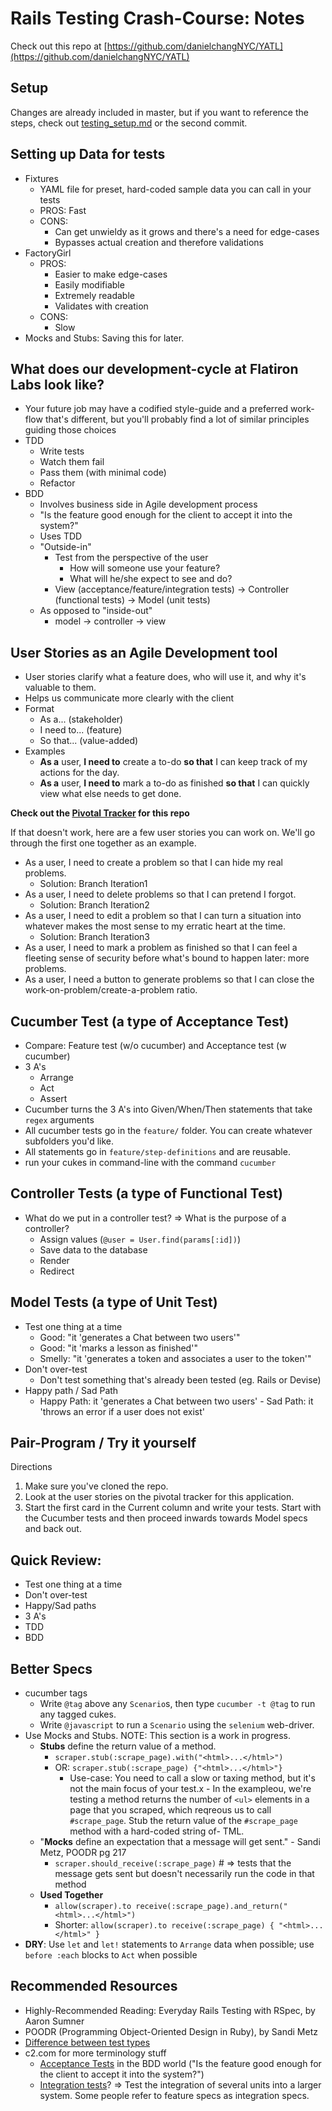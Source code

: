 # Rails Testing Crash-Course: Notes

Check out this repo at [https://github.com/danielchangNYC/YATL](https://github.com/danielchangNYC/YATL)

## Setup

Changes are already included in master, but if you want to reference the steps, check out [testing_setup.md](https://github.com/danielchangNYC/YATL/blob/master/testing_setup.md) or the second commit.

## Setting up Data for tests

  - Fixtures
    - YAML file for preset, hard-coded sample data you can call in your tests
    - PROS: Fast
    - CONS:
      - Can get unwieldy as it grows and there's a need for edge-cases
      - Bypasses actual creation and therefore validations
  - FactoryGirl
    - PROS:
      - Easier to make edge-cases
      - Easily modifiable
      - Extremely readable
      - Validates with creation
    - CONS:
      - Slow
  - Mocks and Stubs: Saving this for later.

## What does our development-cycle at Flatiron Labs look like?
- Your future job may have a codified style-guide and a preferred work-flow that's different, but you'll probably find a lot of similar principles guiding those choices
- TDD
  - Write tests
  - Watch them fail
  - Pass them (with minimal code)
  - Refactor
- BDD
  - Involves business side in Agile development process
  - "Is the feature good enough for the client to accept it into the system?"
  - Uses TDD
  - "Outside-in"
    - Test from the perspective of the user
      - How will someone use your feature?
      - What will he/she expect to see and do?
    - View (acceptance/feature/integration tests) -> Controller (functional tests) -> Model (unit tests)
  - As opposed to "inside-out"
    - model -> controller -> view

## User Stories as an Agile Development tool
- User stories clarify what a feature does, who will use it, and why it's valuable to them.
- Helps us communicate more clearly with the client
- Format
  - As a... (stakeholder)
  - I need to... (feature)
  - So that... (value-added)
- Examples
  - **As a** user, **I need to** create a to-do **so that** I can keep track of my actions for the day.
  - **As a** user, **I need to** mark a to-do as finished **so that** I can quickly view what else needs to get done.

**Check out the [Pivotal Tracker](https://www.pivotaltracker.com/n/projects/1063890) for this repo**

If that doesn't work, here are a few user stories you can work on. We'll go through the first one together as an example.

- As a user, I need to create a problem so that I can hide my real problems.
  - Solution: Branch Iteration1
- As a user, I need to delete problems so that I can pretend I forgot.
  - Solution: Branch Iteration2
- As a user, I need to edit a problem so that I can turn a situation into whatever makes the most sense to my erratic heart at the time.
  - Solution: Branch Iteration3
- As a user, I need to mark a problem as finished so that I can feel a fleeting sense of security before what's bound to happen later: more problems.
- As a user, I need a button to generate problems so that I can close the work-on-problem/create-a-problem ratio.

## Cucumber Test (a type of Acceptance Test)
- Compare: Feature test (w/o cucumber) and Acceptance test (w cucumber)
- 3 A's
  - Arrange
  - Act
  - Assert
- Cucumber turns the 3 A's into Given/When/Then statements that take `regex` arguments
- All cucumber tests go in the `feature/` folder. You can create whatever subfolders you'd like.
- All statements go in `feature/step-definitions` and are reusable.
- run your cukes in command-line with the command `cucumber`

## Controller Tests (a type of Functional Test)
- What do we put in a controller test? => What is the purpose of a controller?
  - Assign values (`@user = User.find(params[:id])`)
  - Save data to the database
  - Render
  - Redirect

## Model Tests (a type of Unit Test)
- Test one thing at a time
  - Good: "it 'generates a Chat between two users'"
  - Good: "it 'marks a lesson as finished'"
  - Smelly: "it 'generates a token and associates a user to the token'"
- Don't over-test
  - Don't test something that's already been tested (eg. Rails or Devise)
- Happy path / Sad Path
  - Happy Path: it 'generates a Chat between two users' - Sad Path: it 'throws an error if a user does not exist'

## Pair-Program / Try it yourself
Directions
1. Make sure you've cloned the repo.
2. Look at the user stories on the pivotal tracker for this application.
3. Start the first card in the Current column and write your tests. Start with the Cucumber tests and then proceed inwards towards Model specs and back out.

## Quick Review:
  - Test one thing at a time
  - Don't over-test
  - Happy/Sad paths
  - 3 A's
  - TDD
  - BDD

## Better Specs
- cucumber tags
  - Write `@tag` above any `Scenario`s, then type `cucumber -t @tag` to run any tagged cukes.
  - Write `@javascript` to run a `Scenario` using the `selenium` web-driver.
- Use Mocks and Stubs. NOTE: This section is a work in progress.
  - **Stubs** define the return value of a method.
    - `scraper.stub(:scrape_page).with("<html>...</html>")`
    - OR: `scraper.stub(:scrape_page) {"<html>...</html>"}`
        - Use-case: You need to call a slow or taxing method, but it's not the main focus of your test.x  - In the exampleou, we're testing a method returns the number of `<ul>` elements in a page that you scraped, which reqreous us to call `#scrape_page`. Stub the return value of the `#scrape_page` method with a hard-coded string of-   TML.
  - "**Mocks** define an expectation that a message will get sent." - Sandi Metz, POODR pg 217
    - `scraper.should_receive(:scrape_page)` # => tests that the message gets sent but doesn't necessarily run the code in that method
  - **Used Together**
    - `allow(scraper).to receive(:scrape_page).and_return("<html>...</html>")`
    - Shorter: `allow(scraper).to receive(:scrape_page) { "<html>...</html>" }`
- **DRY**: Use `let` and `let!` statements to `Arrange` data when possible; use `before :each` blocks to `Act` when possible

## Recommended Resources
- Highly-Recommended Reading: Everyday Rails Testing with RSpec, by Aaron Sumner
- POODR (Programming Object-Oriented Design in Ruby), by Sandi Metz
- [Difference between test types](https://stackoverflow.com/questions/4904096/whats-the-difference-between-unit-functional-acceptance-and-integration-test)
- c2.com for more terminology stuff
  - [Acceptance Tests][2] in the BDD world ("Is the feature good enough for the client to accept it into the system?")
   - [Integration tests][1]? => Test the integration of several units into a larger system. Some people refer to feature specs as integration specs.

[1]: http://c2.com/cgi/wiki?IntegrationTest
[2]: http://c2.com/cgi/wiki?AcceptanceTest
